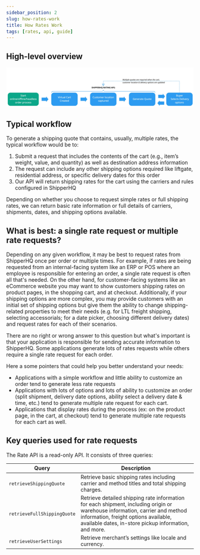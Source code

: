 ```yaml
---
sidebar_position: 2
slug: how-rates-work
title: How Rates Work
tags: [rates, api, guide]
---
```


## High-level overview

![Rate API Overview](./rating-api-overview.png)


## Typical workflow

To generate a shipping quote that contains, usually, multiple rates, the typical workflow would be to:

1. Submit a request that includes the contents of the cart (e.g., item’s weight, value, and quantity) as well as destination address information
1. The request can include any other shipping options required like liftgate, residential address, or specific delivery dates for this order
1. Our API will return shipping rates for the cart using the carriers and rules configured in ShipperHQ

Depending on whether you choose to request simple rates or full shipping rates, we can return basic rate information or full details of carriers, shipments, dates, and shipping options available.


## What is best: a single rate request or multiple rate requests?

Depending on any given workflow, it may be best to request rates from ShipperHQ once per order or multiple times. For example, if rates are being requested from an internal-facing system like an ERP or POS where an employee is responsible for entering an order, a single rate request is often all that's needed. On the other hand, for customer-facing systems like an eCommerce website you may want to show customers shipping rates on product pages, in the shopping cart, and at checkout. Additionally, if your shipping options are more complex, you may provide customers with an initial set of shipping options but give them the ability to change shipping-related properties to meet their needs (e.g. for LTL freight shipping, selecting accessorials; for a date picker, choosing different delivery dates) and request rates for each of their scenarios.

There are no right or wrong answer to this question but what's important is that your application is responsible for sending accurate information to ShipperHQ. Some applications generate lots of rates requests while others require a single rate request for each order.

Here a some pointers that could help you better understand your needs:
* Applications with a simple workflow and little ability to customize an order tend to generate less rate requests
* Applications with lots of options and lots of ability to customize an order (split shipment, delivery date options, ability select a delivery date & time, etc.) tend to generate multiple rate request for each cart.
* Applications that display rates during the process (ex: on the product page, in the cart, at checkout) tend to generate multiple rate requests for each cart as well.

## Key queries used for rate requests

The Rate API is a read-only API. It consists of three queries:

| Query                      | Description         |
| ---------------------------|---------------------|
|`retrieveShippingQuote`     |	Retrieve basic shipping rates including carrier and method titles and total shipping charges. |
|`retrieveFullShippingQuote`	| Retrieve detailed shipping rate information for each shipment, including origin or warehouse information, carrier and method information, freight options available, available dates, in-store pickup information, and more.|
|`retrieveUserSettings`|	Retrieve merchant’s settings like locale and currency.|
